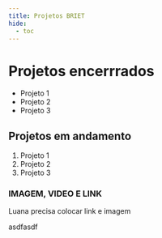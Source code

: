 ```yaml
---
title: Projetos BRIET
hide:
  - toc
---
```


# Projetos encerrrados

- Projeto 1
- Projeto 2
- Projeto 3

## Projetos em andamento

1. Projeto 1
1. Projeto 2
1. Projeto 3

### IMAGEM, VIDEO E LINK

Luana precisa colocar link e imagem

asdfasdf
